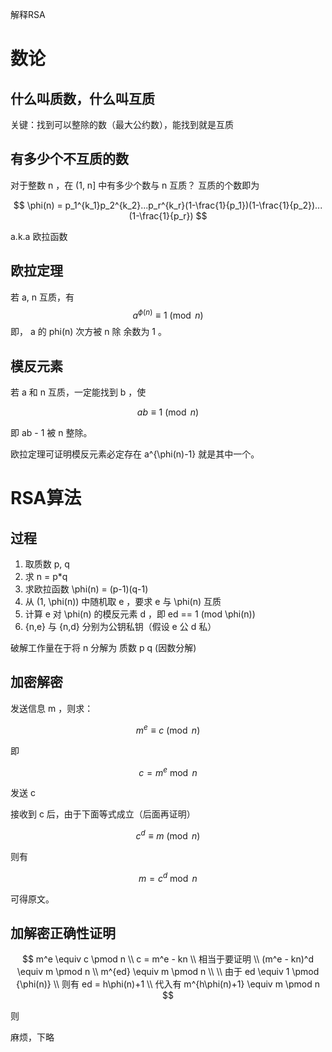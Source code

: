 解释RSA

# 数论

## 什么叫质数，什么叫互质
关键：找到可以整除的数（最大公约数），能找到就是互质

## 有多少个不互质的数
对于整数 n ，在 (1, n] 中有多少个数与 n 互质？
互质的个数即为 

$$
\phi(n) = p_1^{k_1}p_2^{k_2}...p_r^{k_r}(1-\frac{1}{p_1})(1-\frac{1}{p_2})...(1-\frac{1}{p_r})
$$

a.k.a 欧拉函数

## 欧拉定理

若 a, n 互质，有
$$
a^{\phi(n)} \equiv 1 \pmod n
$$
即， a 的 phi(n) 次方被 n 除 余数为 1 。

## 模反元素

若 a 和 n 互质，一定能找到 b ，使

$$
ab \equiv 1 \pmod n
$$

即 ab - 1 被 n 整除。

欧拉定理可证明模反元素必定存在 a^{\phi(n)-1} 就是其中一个。

# RSA算法

## 过程

1. 取质数 p, q
2. 求 n = p*q
3. 求欧拉函数 \phi(n) = (p-1)(q-1)
4. 从 (1, \phi(n)) 中随机取 e ，要求 e 与 \phi(n) 互质
5. 计算 e 对 \phi(n) 的模反元素 d ，即 ed == 1 (mod \phi(n))
6. {n,e} 与 {n,d} 分别为公钥私钥（假设 e 公 d 私）

破解工作量在于将 n 分解为 质数 p q (因数分解)

## 加密解密

发送信息 m ，则求：

$$
m^e \equiv c \pmod n
$$

即

$$
c = m^e \bmod n
$$

发送 c

接收到 c 后，由于下面等式成立（后面再证明）

$$
c^d \equiv m \pmod n
$$

则有

$$
m = c^d \bmod n
$$

可得原文。

## 加解密正确性证明

$$
m^e \equiv c \pmod n \\
c = m^e - kn \\
相当于要证明 \\
(m^e - kn)^d \equiv m \pmod n \\
m^{ed} \equiv m \pmod n \\
\\
由于
ed \equiv 1 \pmod {\phi(n)} \\
则有
ed = h\phi(n)+1 \\
代入有
m^{h\phi(n)+1} \equiv m \pmod n
$$

则

麻烦，下略